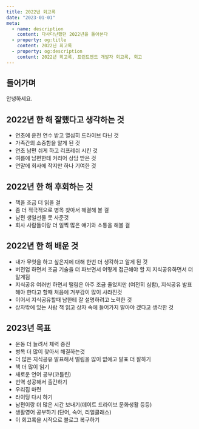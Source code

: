 ```yaml
---
title: 2022년 회고록
date: "2023-01-01"
meta:
  - name: description
    content: 다사다난했던 2022년을 돌아본다
  - property: og:title
    content: 2022년 회고록
  - property: og:description
    content: 2022년 회고록, 프런트엔드 개발자 회고록, 회고
---
```


<h2 id="second-heading">들어가며</h2>
안녕하세요.

## 2022년 한 해 잘했다고 생각하는 것

- 연초에 운전 연수 받고 열심히 드라이브 다닌 것
- 가족간의 소중함을 알게 된 것
- 연초 남편 쉬게 하고 리프레쉬 시킨 것
- 여름에 남편한테 커리어 상담 받은 것
- 연말에 회사에 작지만 하나 기여한 것

## 2022년 한 해 후회하는 것

- 책을 조금 더 읽을 걸
- 좀 더 적극적으로 병목 찾아서 해결해 볼 걸
- 남편 생일선물 못 사준것
- 회사 사람들이랑 더 일찍 많은 얘기와 소통을 해볼 걸

## 2022년 한 해 배운 것

- 내가 무엇을 하고 싶은지에 대해 한번 더 생각하고 알게 된 것
- 버전업 하면서 조금 기술을 더 파보면서 어떻게 접근해야 할 지 지식공유하면서 더 알게됨
- 지식공유 여러번 하면서 떨림은 아주 조금 줄었지만 (여전히 심함), 지식공유 발표 해야 한다고 할때 처음에 거부감이 많이 사라진것
- 이어서 지식공유할때 남한테 잘 설명하려고 노력한 것
- 상자밖에 있는 사람 책 읽고 상자 속에 들어가지 말아야 겠다고 생각한 것

## 2023년 목표

- 운동 더 늘려서 체력 증진
- 병목 더 많이 찾아서 해결하는것
- 더 많은 지식공유 발표해서 떨림을 많이 없애고 발표 더 잘하기
- 책 더 많이 읽기
- 새로운 언어 공부(코틀린)
- 번역 성공해서 출간하기
- 우리집 마련
- 라이딩 다시 하기
- 남편이랑 더 많은 시간 보내기(데이트 드라이브 문화생활 등등)
- 생활영어 공부하기 (단어, 숙어, 리얼클래스)
- 이 회고록을 시작으로 블로그 복구하기
